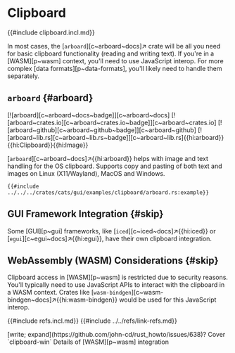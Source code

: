 # Clipboard

{{#include clipboard.incl.md}}

In most cases, the [`arboard`][c~arboard~docs]↗ crate will be all you need for basic clipboard functionality (reading and writing text). If you're in a [WASM][p~wasm] context, you'll need to use JavaScript interop. For more complex [data formats][p~data-formats], you'll likely need to handle them separately.

## `arboard` {#arboard}

[![arboard][c~arboard~docs~badge]][c~arboard~docs] [![arboard~crates.io][c~arboard~crates.io~badge]][c~arboard~crates.io] [![arboard~github][c~arboard~github~badge]][c~arboard~github] [![arboard~lib.rs][c~arboard~lib.rs~badge]][c~arboard~lib.rs]{{hi:arboard}}{{hi:Clipboard}}{{hi:Image}}

[`arboard`][c~arboard~docs]↗{{hi:arboard}} helps with image and text handling for the OS clipboard. Supports copy and pasting of both text and images on Linux (X11/Wayland), MacOS and Windows.

```rust,editable
{{#include ../../../crates/cats/gui/examples/clipboard/arboard.rs:example}}
```

## GUI Framework Integration {#skip}

Some [GUI][p~gui] frameworks, like [`iced`][c~iced~docs]↗{{hi:iced}} or [`egui`][c~egui~docs]↗{{hi:egui}}, have their own clipboard integration.

## WebAssembly (WASM) Considerations {#skip}

Clipboard access in [WASM][p~wasm] is restricted due to security reasons. You'll typically need to use JavaScript APIs to interact with the clipboard in a WASM context. Crates like [`wasm-bindgen`][c~wasm-bindgen~docs]↗{{hi:wasm-bindgen}} would be used for this JavaScript interop.

{{#include refs.incl.md}}
{{#include ../../refs/link-refs.md}}

<div class="hidden">
[write; expand](https://github.com/john-cd/rust_howto/issues/638)?
Cover `clipboard-win`
Details of [WASM][p~wasm] integration
</div>
